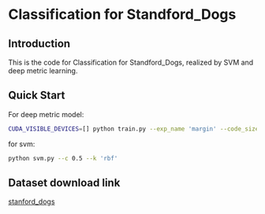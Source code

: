 # Classification for Standford_Dogs


## Introduction
This is the code for Classification for Standford_Dogs, realized by SVM and deep metric learning.


## Quick Start
For deep metric model:
```Bash  
CUDA_VISIBLE_DEVICES=[] python train.py --exp_name 'margin' --code_size 64 --triplet_margin 8 --dataset_name 'Stanford_Dogs' --model resnet18
``` 

for svm:
```Bash  
python svm.py --c 0.5 --k 'rbf'
``` 

## Dataset download link
[stanford_dogs](http://vision.stanford.edu/aditya86/ImageNetDogs/)

